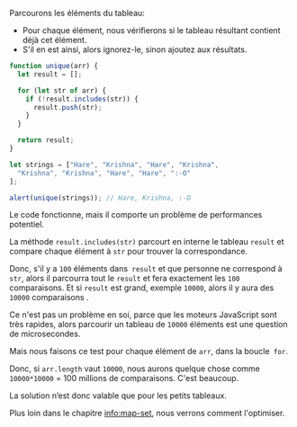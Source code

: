 Parcourons les éléments du tableau:
- Pour chaque élément, nous vérifierons si le tableau résultant contient déjà cet élément.
- S'il en est ainsi, alors ignorez-le, sinon ajoutez aux résultats.

```js run
function unique(arr) {
  let result = [];

  for (let str of arr) {
    if (!result.includes(str)) {
      result.push(str);
    }
  }

  return result;
}

let strings = ["Hare", "Krishna", "Hare", "Krishna",
  "Krishna", "Krishna", "Hare", "Hare", ":-O"
];

alert(unique(strings)); // Hare, Krishna, :-O
```

Le code fonctionne, mais il comporte un problème de performances potentiel.

La méthode `result.includes(str)` parcourt en interne le tableau `result` et compare chaque élément à `str` pour trouver la correspondance.

Donc, s'il y a `100` éléments dans` result` et que personne ne correspond à `str`, alors il parcourra tout le `result` et fera exactement les `100` comparaisons.
Et si `result` est grand, exemple `10000`, alors il y aura des `10000` comparaisons .

Ce n'est pas un problème en soi, parce que les moteurs JavaScript sont très rapides, alors parcourir un tableau de `10000` éléments  est une question de microsecondes.

Mais nous faisons ce test pour chaque élément de `arr`, dans la boucle` for`.

Donc, si `arr.length` vaut `10000`, nous aurons quelque chose comme `10000*10000` = 100 millions de comparaisons.
C'est beaucoup.

La solution n’est donc valable que pour les petits tableaux.

Plus loin dans le chapitre <info:map-set>, nous verrons comment l'optimiser.
